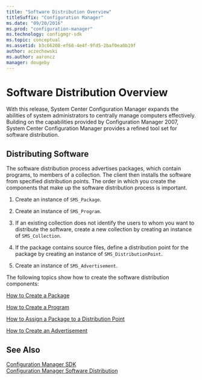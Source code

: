 ```yaml
---
title: "Software Distribution Overview"
titleSuffix: "Configuration Manager"
ms.date: "09/20/2016"
ms.prod: "configuration-manager"
ms.technology: configmgr-sdk
ms.topic: conceptual
ms.assetid: b3c66208-ef68-4e4f-9fd5-2baf0ea0b19f
author: aczechowski
ms.author: aaroncz
manager: dougeby
---
```

# Software Distribution Overview
With this release, System Center Configuration Manager expands the abilities of system administrators to centrally manage computers effectively. Building on the capabilities provided by Configuration Manager 2007, System Center Configuration Manager provides a refined tool set for software distribution.  

## Distributing Software  
 The software distribution process advertises packages, which contain programs, to members of a collection. The client then installs the software from specified distribution points. The order in which you create the components that make up the software distribution process is important.  

1.  Create an instance of `SMS_Package`.  

2.  Create an instance of `SMS_Program`.  

3.  If an existing collection does not identify the users to whom you want to distribute the software, create a new collection by creating an instance of `SMS_Collection`.  

4.  If the package contains source files, define a distribution point for the package by creating an instance of `SMS_DistributionPoint`.  

5.  Create an instance of `SMS_Advertisement`.  

 The following topics show how to create the software distribution components:  

 [How to Create a Package](../../../../develop/core/servers/configure/how-to-create-a-package.md)  

 [How to Create a Program](../../../../develop/core/servers/configure/how-to-create-a-program.md)  

 [How to Assign a Package to a Distribution Point](../../../../develop/core/servers/configure/how-to-assign-a-package-to-a-distribution-point.md)  

 [How to Create an Advertisement](../../../../develop/core/servers/configure/how-to-create-an-advertisement.md)  

## See Also  
 [Configuration Manager SDK](../../../../develop/core/misc/system-center-configuration-manager-sdk.md)   
 [Configuration Manager Software Distribution](../../../../develop/core/servers/configure/software-distribution.md)
